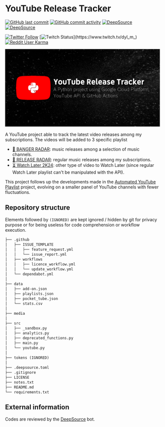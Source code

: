 # YouTube Release Tracker

[![GitHub last commit](https://img.shields.io/github/last-commit/Dyl-M/youtube_release_tracker?label=Last%20commit&style=flat-square)](https://github.com/Dyl-M/youtube_release_tracker/commits/main)
[![GitHub commit activity](https://img.shields.io/github/commit-activity/w/Dyl-M/youtube_release_tracker?label=Commit%20activity&style=flat-square)](https://github.com/Dyl-M/youtube_release_tracker/commits/main)
[![DeepSource](https://deepsource.io/gh/Dyl-M/youtube_release_tracker.svg/?label=active+issues&token=w_aZJJfhd5HPPLyXnDJkstmn)](https://deepsource.io/gh/Dyl-M/youtube_release_tracker/?ref=repository-badge)
[![DeepSource](https://deepsource.io/gh/Dyl-M/youtube_release_tracker.svg/?label=resolved+issues&token=w_aZJJfhd5HPPLyXnDJkstmn)](https://deepsource.io/gh/Dyl-M/youtube_release_tracker/?ref=repository-badge)

[![Twitter Follow](https://img.shields.io/twitter/follow/dyl_m_tweets?label=%40dyl_m_tweets&style=social)](https://twitter.com/dyl_m_tweets)
[![Twitch Status](https://img.shields.io/twitch/status/dyl_m_?logo=twitch&label=dyl_m_)](https://www.twitch.tv/dyl_m_)
[![Reddit User Karma](https://img.shields.io/reddit/user-karma/link/dyl_m?label=u%2Fdyl_m&style=social)](https://www.reddit.com/user/Dyl_M)

![Repository illustration](media/repo_illustration.png?raw=true "Repository illustration")

A YouTube project able to track the latest video releases among my subscriptions. The videos will be added to 3 
specific playlist

- [🚨 BANGER RADAR](https://www.youtube.com/playlist?list=PLOMUdQFdS-XOI8OIWV_Gx-SRhlCS9PKLn): music releases among a 
  selection of music channels.
- [📡 RELEASE RADAR](https://www.youtube.com/playlist?list=PLOMUdQFdS-XNe56Ot6KQmsR4cLT2ua9IC): regular music releases 
  among my subscriptions.
- [⏳ Watch Later 2K24](https://www.youtube.com/playlist?list=PLOMUdQFdS-XPfjAeBp5TuNDQmMoiJHdvB): other type of video to Watch Later (since regular Watch Later playlist can't be 
  manipulated with the API).

This project follows up the developments made in the [Automated YouTube Playlist](https://github.com/Dyl-M/auto_youtube_playlist) 
project, evolving on a smaller panel of YouTube channels with fewer fluctuations.

Repository structure
-------------

Elements followed by `(IGNORED)` are kept ignored / hidden by git for privacy purpose or for being useless for code 
comprehension or workflow execution.

```
├── .github
│   ├── ISSUE_TEMPLATE
│   │   ├── feature_request.yml
│   │   └── issue_report.yml
│   ├── workflows
│   │   ├── licence_workflow.yml
│   │   └── update_workflow.yml
│   └── dependabot.yml
│
├── data
│   ├── add-on.json
│   ├── playlists.json
│   ├── pocket_tube.json
│   └── stats.csv
│
├── media
│
├── src
│   ├── _sandbox.py
│   ├── analytics.py
│   ├── deprecated_functions.py
│   ├── main.py
│   └── youtube.py
│
├── tokens (IGNORED)
│
├── .deepsource.toml
├── .gitignore
├── LICENSE
├── notes.txt
├── README.md
└── requirements.txt
```

External information
-------------

Codes are reviewed by the [DeepSource](https://deepsource.io/) bot.